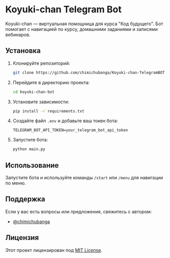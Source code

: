 # Koyuki-chan Telegram Bot

Koyuki-chan — виртуальная помощница для курса "Код будущего". Бот помогает с навигацией по курсу, домашними заданиями и записями вебинаров.

## Установка

1. Клонируйте репозиторий:
    ```bash
    git clone https://github.com/chimichubanga/Koyuki-chan-TelegramBOT
    ```
2. Перейдите в директорию проекта:
    ```bash
    cd koyuki-chan-bot
    ```
3. Установите зависимости:
    ```bash
    pip install -r requirements.txt
    ```
4. Создайте файл `.env` и добавьте ваш токен бота:
    ```plaintext
    TELEGRAM_BOT_API_TOKEN=your_telegram_bot_api_token
    ```
5. Запустите бота:
    ```bash
    python main.py
    ```

## Использование

Запустите бота и используйте команды `/start` или `/menu` для навигации по меню.

## Поддержка

Если у вас есть вопросы или предложения, свяжитесь с автором:
- [@chimichubanga](https://t.me/chimichubanga)

## Лицензия

Этот проект лицензирован под [MIT License](LICENSE).
